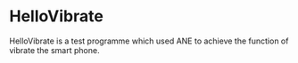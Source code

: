 # HelloVibrate
HelloVibrate is a test programme which used ANE  to achieve the function of vibrate the smart phone.
